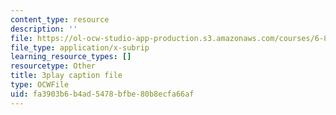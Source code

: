 ```yaml
---
content_type: resource
description: ''
file: https://ol-ocw-studio-app-production.s3.amazonaws.com/courses/6-832-underactuated-robotics-spring-2009/fa3903b6b4ad5478bfbe80b8ecfa66af_E-sOMfDVe8o.vtt
file_type: application/x-subrip
learning_resource_types: []
resourcetype: Other
title: 3play caption file
type: OCWFile
uid: fa3903b6-b4ad-5478-bfbe-80b8ecfa66af
---
```

